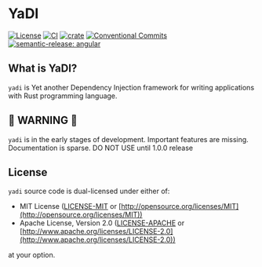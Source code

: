 # YaDI

[![License](https://img.shields.io/badge/license-MIT%2FApache-blue.svg)](https://github.com/FilaCo/yadi#license)
[![CI](https://github.com/FilaCo/yadi/workflows/CI/badge.svg)](https://github.com/FilaCo/yadi/actions)
[![crate](https://img.shields.io/crates/v/yadi.svg)](https://crates.io/crates/yadi)
[![Conventional Commits](https://img.shields.io/badge/Conventional%20Commits-1.0.0-%23FE5196?logo=conventionalcommits&logoColor=white)](https://conventionalcommits.org)
[![semantic-release: angular](https://img.shields.io/badge/semantic--release-angular-e10079?logo=semantic-release)](https://github.com/FilaCo/yadi)

## What is YaDI?

`yadi` is Yet another Dependency Injection framework for writing applications with Rust programming language.

## 🚨 WARNING 🚨

`yadi` is in the early stages of development. Important features are missing. Documentation is sparse. DO NOT USE until
1.0.0 release

## License

`yadi` source code is dual-licensed under either of:

* MIT License ([LICENSE-MIT](LICENSE-MIT) or [http://opensource.org/licenses/MIT](http://opensource.org/licenses/MIT))
* Apache License, Version 2.0 ([LICENSE-APACHE](LICENSE-APACHE)
  or [http://www.apache.org/licenses/LICENSE-2.0](http://www.apache.org/licenses/LICENSE-2.0))

at your option.